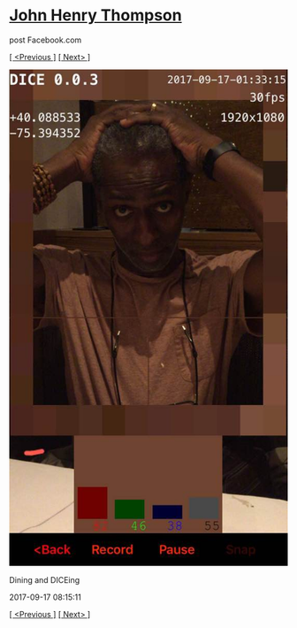 # [John Henry Thompson](../README.md)
post Facebook.com

[[ <Previous ]](2017-09-17-4.md) [[ Next> ]](2017-09-15-1.md)

[![](../media/2017-09-17/Timeline-Photos-Dining-and-DICEing.jpg)](../README.md)

Dining and DICEing

2017-09-17 08:15:11

[[ <Previous ]](2017-09-17-4.md) [[ Next> ]](2017-09-15-1.md)